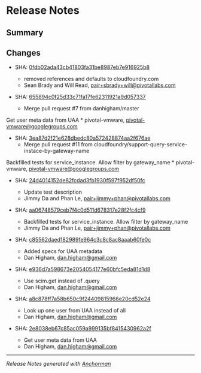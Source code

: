 # Release Notes

## Summary

## Changes

* SHA: [0fdb02ada43cb41803fa31be8987eb7e916925b8](git@github.com:cloudfoundry/cfou/commit/0fdb02ada43cb41803fa31be8987eb7e916925b8)
    * removed references and defaults to cloudfoundry.com
    * Sean Brady and Will Read, pair+sbrady+will@pivotallabs.com


* SHA: [655894c0f25d33c71fa17fe62311921a9d057337](git@github.com:cloudfoundry/cfou/commit/655894c0f25d33c71fa17fe62311921a9d057337)
    * Merge pull request #7 from danhigham/master

Get user meta data from UAA
    * pivotal-vmware, pivotal-vmware@googlegroups.com


* SHA: [3ea87d2f21e628dbedc80a572428874aa2f676ae](git@github.com:cloudfoundry/cfou/commit/3ea87d2f21e628dbedc80a572428874aa2f676ae)
    * Merge pull request #11 from cloudfoundry/support-query-service-instace-by-gateway-name

Backfilled tests for service_instance. Allow filter by gateway_name
    * pivotal-vmware, pivotal-vmware@googlegroups.com


* SHA: [24d4014152de82fcdad3fb1930f597f952df50fc](git@github.com:cloudfoundry/cfou/commit/24d4014152de82fcdad3fb1930f597f952df50fc)
    * Update test description
    * Jimmy Da and Phan Le, pair+jimmy+phan@pivotallabs.com


* SHA: [aa06748579ceb7f4c0d511d678317e28f2fc4cf9](git@github.com:cloudfoundry/cfou/commit/aa06748579ceb7f4c0d511d678317e28f2fc4cf9)
    * Backfilled tests for service_instance. Allow filter by gateway_name
    * Jimmy Da and Phan Le, pair+jimmy+phan@pivotallabs.com


* SHA: [c85562daed182989fe964c3c8c8ac8aaab60fe0c](git@github.com:cloudfoundry/cfou/commit/c85562daed182989fe964c3c8c8ac8aaab60fe0c)
    * Added specs for UAA metadata
    * Dan Higham, dan.higham@gmail.com


* SHA: [e936d7a598673e2054054177e60bfc5eda81d1d8](git@github.com:cloudfoundry/cfou/commit/e936d7a598673e2054054177e60bfc5eda81d1d8)
    * Use scim.get instead of .query
    * Dan Higham, dan.higham@gmail.com


* SHA: [a8c878ff7a58b650c9f24409815966e20cd52e24](git@github.com:cloudfoundry/cfou/commit/a8c878ff7a58b650c9f24409815966e20cd52e24)
    * Look up one user from UAA instead of all
    * Dan Higham, dan.higham@gmail.com


* SHA: [2e8038eb67c85ac059a999135bf8415430962a2f](git@github.com:cloudfoundry/cfou/commit/2e8038eb67c85ac059a999135bf8415430962a2f)
    * Get user meta data from UAA
    * Dan Higham, dan.higham@gmail.com


------

_Release Notes generated with [Anchorman](http://github.com/infews/anchorman)_